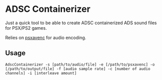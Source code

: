 # ADSC Containerizer

Just a quick tool to be able to create ADSC containerized ADS sound files for PSX/PS2 games.

Relies on [psxavenc](https://github.com/WonderfulToolchain/psxavenc) for audio encoding.

## Usage
```
AdscContainerizer -s [path/to/audio/file] -e [/path/to/psxavenc] -o [/path/to/output/file] -f [audio sample rate] -c [number of audio channels] -i [interleave amount]
```